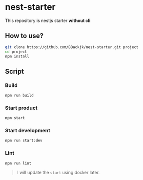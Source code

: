 # nest-starter

This repository is nestjs starter **without cli**

## How to use?

```bash
git clone https://github.com/BBackjk/nest-starter.git project
cd project
npm install
```

## Script

### Build

```bash
npm run build
```

### Start product

```bash
npm start
```

### Start development

```bash
npm run start:dev
```

### Lint

```bash
npm run lint
```

> I will update the `start` using docker later.
